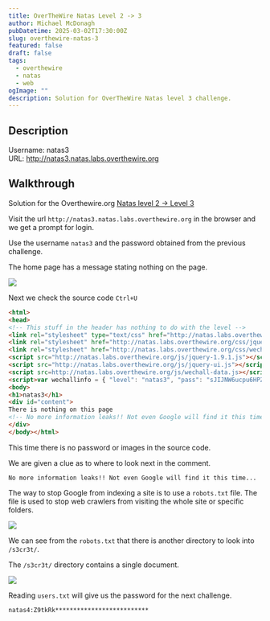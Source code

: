 ```yaml
---
title: OverTheWire Natas Level 2 -> 3
author: Michael McDonagh
pubDatetime: 2025-03-02T17:30:00Z
slug: overthewire-natas-3
featured: false
draft: false
tags:
  - overthewire
  - natas
  - web
ogImage: ""
description: Solution for OverTheWire Natas level 3 challenge.
---
```


## Description  

Username: natas3  
URL:      <http://natas3.natas.labs.overthewire.org>

## Walkthrough

Solution for the Overthewire.org [Natas level 2 -> Level 3](https://overthewire.org/wargames/natas/natas3.html)

Visit the url `http://natas3.natas.labs.overthewire.org` in the browser and we get a prompt for login.

Use the username `natas3` and the password obtained from the previous challenge.

The home page has a message stating nothing on the page.

![](@assets/images/overthewire/natas/natas03_home_page.png)

Next we check the source code `Ctrl+U`

```html
<html>
<head>
<!-- This stuff in the header has nothing to do with the level -->
<link rel="stylesheet" type="text/css" href="http://natas.labs.overthewire.org/css/level.css">
<link rel="stylesheet" href="http://natas.labs.overthewire.org/css/jquery-ui.css" />
<link rel="stylesheet" href="http://natas.labs.overthewire.org/css/wechall.css" />
<script src="http://natas.labs.overthewire.org/js/jquery-1.9.1.js"></script>
<script src="http://natas.labs.overthewire.org/js/jquery-ui.js"></script>
<script src=http://natas.labs.overthewire.org/js/wechall-data.js></script><script src="http://natas.labs.overthewire.org/js/wechall.js"></script>
<script>var wechallinfo = { "level": "natas3", "pass": "sJIJNW6ucpu6HPZ1ZAchaDtwd7oGrD14" };</script></head>
<body>
<h1>natas3</h1>
<div id="content">
There is nothing on this page
<!-- No more information leaks!! Not even Google will find it this time... -->
</div>
</body></html>
```

This time there is no password or images in the source code. 

We are given a clue as to where to look next in the comment.

```text
No more information leaks!! Not even Google will find it this time...
```

The way to stop Google from indexing a site is to use a `robots.txt` file. The file is used to stop web crawlers from visiting the whole site or specific folders.

![](@assets/images/overthewire/natas/natas03_robots_txt.png)

We can see from the `robots.txt` that there is another directory to look into `/s3cr3t/`.

The `/s3cr3t/` directory contains a single document.

![](@assets/images/overthewire/natas/natas03_s3cr3t.png)

Reading `users.txt` will give us the password for the next challenge.

```text
natas4:Z9tkRk**************************
```
